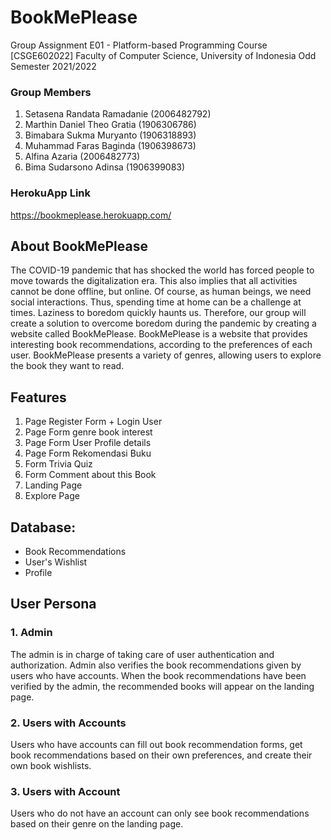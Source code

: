 # BookMePlease
Group Assignment E01 - Platform-based Programming Course [CSGE602022]
Faculty of Computer Science, University of Indonesia Odd Semester 2021/2022

### Group Members
1. Setasena Randata Ramadanie (2006482792)
2. Marthin Daniel Theo Gratia  (1906306786)
3. Bimabara Sukma Muryanto (1906318893)
4. Muhammad Faras Baginda (1906398673)
5. Alfina Azaria (2006482773)
6. Bima Sudarsono Adinsa (1906399083)

### HerokuApp Link
https://bookmeplease.herokuapp.com/

## About BookMePlease
The COVID-19 pandemic that has shocked the world has forced people to move towards the digitalization era. This also implies that all activities cannot be done offline, but online. Of course, as human beings, we need social interactions. Thus, spending time at home can be a challenge at times. Laziness to boredom quickly haunts us. Therefore, our group will create a solution to overcome boredom during the pandemic by creating a website called BookMePlease. BookMePlease is a website that provides interesting book recommendations, according to the preferences of each user. BookMePlease presents a variety of genres, allowing users to explore the book they want to read.

## Features
1. Page Register Form + Login User
2. Page Form genre book interest
3. Page Form User Profile details
4. Page Form Rekomendasi Buku
5. Form Trivia Quiz 
6. Form Comment about this Book
7. Landing Page
8. Explore Page

## Database: 
- Book Recommendations
- User's Wishlist
- Profile

## User Persona
### 1. Admin
The admin is in charge of taking care of user authentication and authorization. Admin also verifies the book recommendations given by users who have accounts. When the book recommendations have been verified by the admin, the recommended books will appear on the landing page.

### 2. Users with Accounts
Users who have accounts can fill out book recommendation forms, get book recommendations based on their own preferences, and create their own book wishlists.

### 3. Users with Account
Users who do not have an account can only see book recommendations based on their genre on the landing page.
